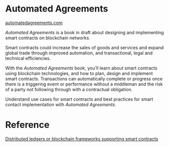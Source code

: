 # Automated Agreements
[automatedagreements.com](http://www.automatedagreements.com)

*Automated Agreements* is a book in draft about designing and implementing smart contracts on blockchain networks.

Smart contracts could increase the sales of goods and services and expand global trade through improved automation, and transactional, legal and technical efficiencies. 
 
With the *Automated Agreements* book, you’ll learn about smart contracts using blockchain technologies, and how to plan, design and implement smart contracts. Transactions can automatically complete or progress once there is a triggering event or performance without a middleman and the risk of a party not following through with a contractual obligation.

Understand use cases for smart contracts and best practices for smart contact implementation with *Automated Agreements*. 

# Reference
[Distributed ledgers or blockchain frameworks supporting smart contracts](https://github.com/carlditzler/automatedagreements/blob/master/blockchain%20frameworks.md)
